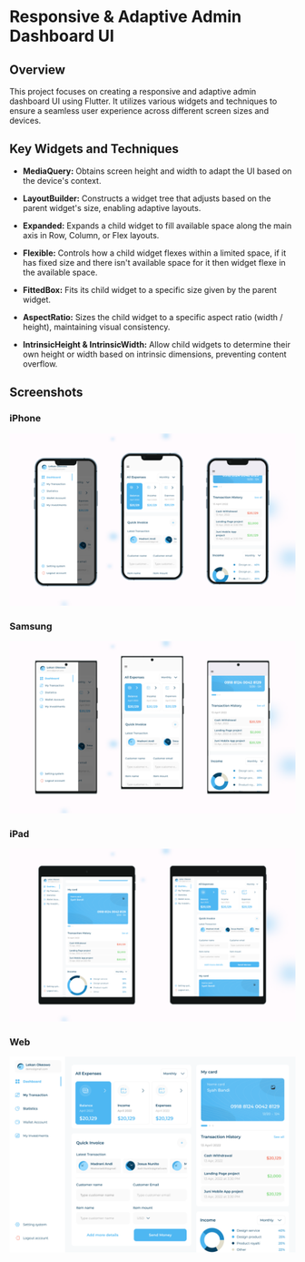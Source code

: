 # Responsive & Adaptive Admin Dashboard UI

## Overview

This project focuses on creating a responsive and adaptive admin dashboard UI using Flutter. It utilizes various widgets and techniques to ensure a seamless user experience across different screen sizes and devices.

## Key Widgets and Techniques

- **MediaQuery:** Obtains screen height and width to adapt the UI based on the device's context.
  
- **LayoutBuilder:** Constructs a widget tree that adjusts based on the parent widget's size, enabling adaptive layouts.

- **Expanded:** Expands a child widget to fill available space along the main axis in Row, Column, or Flex layouts.

- **Flexible:** Controls how a child widget flexes within a limited space, if it has fixed size and there isn't available space for it then widget flexe in the available space.

- **FittedBox:** Fits its child widget to a specific size given by the parent widget.

- **AspectRatio:** Sizes the child widget to a specific aspect ratio (width / height), maintaining visual consistency.

- **IntrinsicHeight & IntrinsicWidth:** Allow child widgets to determine their own height or width based on intrinsic dimensions, preventing content overflow.

## Screenshots

### iPhone
![iPhone](screenshots/screenshots_iphone.png)

### Samsung
![Samsung](screenshots/screenshots_samsung.png)

### iPad
![iPad](screenshots/screenshots_ipad.png)

### Web
![Web](screenshots/screenshot_web.png)

